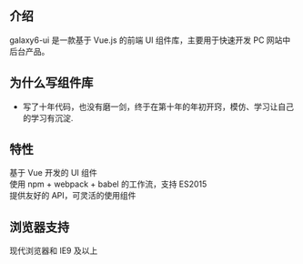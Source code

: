 ## 介绍

galaxy6-ui 是一款基于 Vue.js 的前端 UI 组件库，主要用于快速开发 PC 网站中后台产品。



## 为什么写组件库

- 写了十年代码，也没有磨一剑，终于在第十年的年初开窍，模仿、学习让自己的学习有沉淀.

## 特性

基于 Vue 开发的 UI 组件  
使用 npm + webpack + babel 的工作流，支持 ES2015  
提供友好的 API，可灵活的使用组件

## 浏览器支持

现代浏览器和 IE9 及以上

